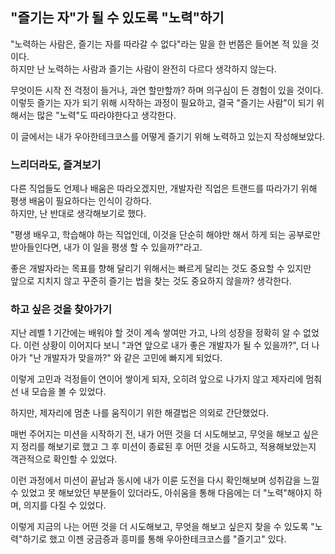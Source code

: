 ## "즐기는 자"가 될 수 있도록 "노력"하기

"노력하는 사람은, 즐기는 자를 따라갈 수 없다"라는 말을 한 번쯤은 들어본 적 있을 것이다.<br>
하지만 난 노력하는 사람과 즐기는 사람이 완전히 다르다 생각하지 않는다.

무엇이든 시작 전 걱정이 들거나, 과연 할만할까? 하며 의구심이 든 경험이 있을 것이다.<br>
이렇듯 즐기는 자가 되기 위해 시작하는 과정이 필요하고, 결국 "즐기는 사람"이 되기 위해서는 많은 "노력"도 따라야한다고 생각한다.

이 글에서는 내가 우아한테크코스를 어떻게 즐기기 위해 노력하고 있는지 작성해보았다.
<br>

### 느리더라도, 즐겨보기

다른 직업들도 언제나 배움은 따라오겠지만, 개발자란 직업은 트랜드를 따라가기 위해 평생 배움이 필요하다는 인식이 강하다.<br>
하지만, 난 반대로 생각해보기로 했다.

"평생 배우고, 학습해야 하는 직업인데, 이것을 단순히 해야만 해서 하게 되는 공부로만 받아들인다면, 내가 이 일을 평생 할 수 있을까?"라고.

좋은 개발자라는 목표를 향해 달리기 위해서는 빠르게 달리는 것도 중요할 수 있지만<br>
앞으로 지치지 않고 꾸준히 즐기는 법을 찾는 것도 중요하지 않을까? 생각한다.
<br>

### 하고 싶은 것을 찾아가기

지난 레벨 1 기간에는 배워야 할 것이 계속 쌓여만 가고, 나의 성장을 정확히 알 수 없었다.
이런 상황이 이어지다 보니 "과연 앞으로 내가 좋은 개발자가 될 수 있을까?", 더 나아가 "난 개발자가 맞을까?" 와 같은 고민에 빠지게 되었다.

이렇게 고민과 걱정들이 연이어 쌓이게 되자, 오히려 앞으로 나가지 않고 제자리에 멈춰선 내 모습을 볼 수 있었다.

하지만, 제자리에 멈춘 나를 움직이기 위한 해결법은 의외로 간단했었다.

매번 주어지는 미션을 시작하기 전, 내가 어떤 것을 더 시도해보고, 무엇을 해보고 싶은지 정리를 해보기로 했고
그 후 미션이 종료된 후 어떤 것을 시도하고, 적용해보았는지 객관적으로 확인할 수 있었다.

이런 과정에서 미션이 끝남과 동시에 내가 이룬 도전을 다시 확인해보며 성취감을 느낄 수 있었고
못 해보았던 부분들이 있더라도, 아쉬움을 통해 다음에는 더 "노력"해야지 하며, 의지를 다질 수 있었다.

이렇게 지금의 나는 어떤 것을 더 시도해보고, 무엇을 해보고 싶은지 찾을 수 있도록 "노력"하기로 했고
이젠 궁금증과 흥미를 통해 우아한테크코스를 "즐기고" 있다.
